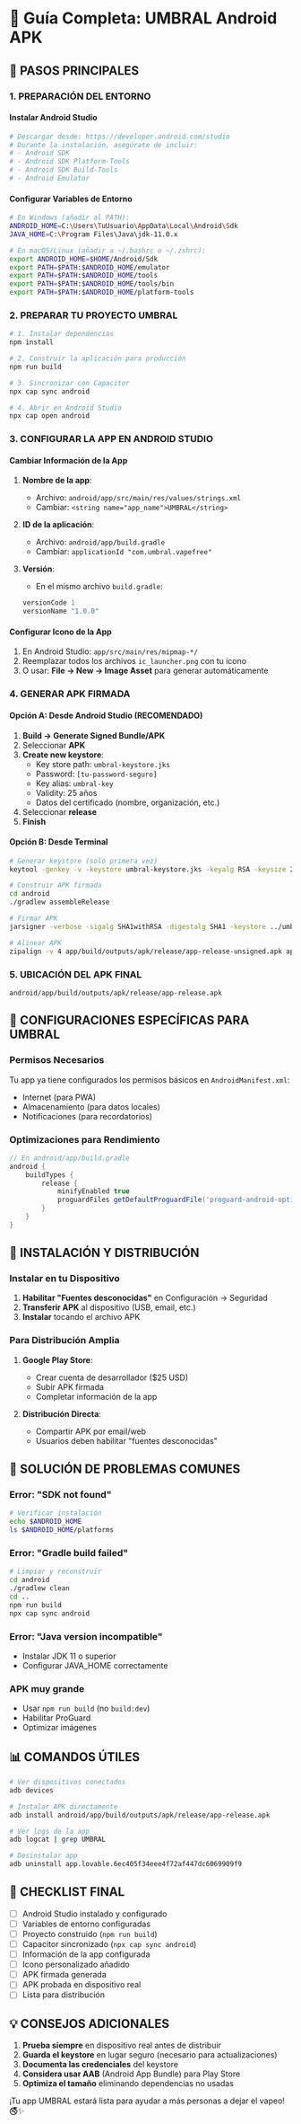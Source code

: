 # 📱 Guía Completa: UMBRAL Android APK

## 🎯 PASOS PRINCIPALES

### 1. **PREPARACIÓN DEL ENTORNO**

#### Instalar Android Studio
```bash
# Descargar desde: https://developer.android.com/studio
# Durante la instalación, asegúrate de incluir:
# - Android SDK
# - Android SDK Platform-Tools  
# - Android SDK Build-Tools
# - Android Emulator
```

#### Configurar Variables de Entorno
```bash
# En Windows (añadir al PATH):
ANDROID_HOME=C:\Users\TuUsuario\AppData\Local\Android\Sdk
JAVA_HOME=C:\Program Files\Java\jdk-11.0.x

# En macOS/Linux (añadir a ~/.bashrc o ~/.zshrc):
export ANDROID_HOME=$HOME/Android/Sdk
export PATH=$PATH:$ANDROID_HOME/emulator
export PATH=$PATH:$ANDROID_HOME/tools
export PATH=$PATH:$ANDROID_HOME/tools/bin
export PATH=$PATH:$ANDROID_HOME/platform-tools
```

### 2. **PREPARAR TU PROYECTO UMBRAL**

```bash
# 1. Instalar dependencias
npm install

# 2. Construir la aplicación para producción
npm run build

# 3. Sincronizar con Capacitor
npx cap sync android

# 4. Abrir en Android Studio
npx cap open android
```

### 3. **CONFIGURAR LA APP EN ANDROID STUDIO**

#### Cambiar Información de la App
1. **Nombre de la app**: 
   - Archivo: `android/app/src/main/res/values/strings.xml`
   - Cambiar: `<string name="app_name">UMBRAL</string>`

2. **ID de la aplicación**:
   - Archivo: `android/app/build.gradle`
   - Cambiar: `applicationId "com.umbral.vapefree"`

3. **Versión**:
   - En el mismo archivo `build.gradle`:
   ```gradle
   versionCode 1
   versionName "1.0.0"
   ```

#### Configurar Icono de la App
1. En Android Studio: `app/src/main/res/mipmap-*/`
2. Reemplazar todos los archivos `ic_launcher.png` con tu icono
3. O usar: **File → New → Image Asset** para generar automáticamente

### 4. **GENERAR APK FIRMADA**

#### Opción A: Desde Android Studio (RECOMENDADO)
1. **Build → Generate Signed Bundle/APK**
2. Seleccionar **APK**
3. **Create new keystore**:
   - Key store path: `umbral-keystore.jks`
   - Password: `[tu-password-seguro]`
   - Key alias: `umbral-key`
   - Validity: 25 años
   - Datos del certificado (nombre, organización, etc.)
4. Seleccionar **release**
5. **Finish**

#### Opción B: Desde Terminal
```bash
# Generar keystore (solo primera vez)
keytool -genkey -v -keystore umbral-keystore.jks -keyalg RSA -keysize 2048 -validity 10000 -alias umbral-key

# Construir APK firmada
cd android
./gradlew assembleRelease

# Firmar APK
jarsigner -verbose -sigalg SHA1withRSA -digestalg SHA1 -keystore ../umbral-keystore.jks app/build/outputs/apk/release/app-release-unsigned.apk umbral-key

# Alinear APK
zipalign -v 4 app/build/outputs/apk/release/app-release-unsigned.apk app/build/outputs/apk/release/UMBRAL-final.apk
```

### 5. **UBICACIÓN DEL APK FINAL**
```
android/app/build/outputs/apk/release/app-release.apk
```

## 🔧 CONFIGURACIONES ESPECÍFICAS PARA UMBRAL

### Permisos Necesarios
Tu app ya tiene configurados los permisos básicos en `AndroidManifest.xml`:
- Internet (para PWA)
- Almacenamiento (para datos locales)
- Notificaciones (para recordatorios)

### Optimizaciones para Rendimiento
```gradle
// En android/app/build.gradle
android {
    buildTypes {
        release {
            minifyEnabled true
            proguardFiles getDefaultProguardFile('proguard-android-optimize.txt'), 'proguard-rules.pro'
        }
    }
}
```

## 📱 INSTALACIÓN Y DISTRIBUCIÓN

### Instalar en tu Dispositivo
1. **Habilitar "Fuentes desconocidas"** en Configuración → Seguridad
2. **Transferir APK** al dispositivo (USB, email, etc.)
3. **Instalar** tocando el archivo APK

### Para Distribución Amplia
1. **Google Play Store**:
   - Crear cuenta de desarrollador ($25 USD)
   - Subir APK firmada
   - Completar información de la app

2. **Distribución Directa**:
   - Compartir APK por email/web
   - Usuarios deben habilitar "fuentes desconocidas"

## 🚨 SOLUCIÓN DE PROBLEMAS COMUNES

### Error: "SDK not found"
```bash
# Verificar instalación
echo $ANDROID_HOME
ls $ANDROID_HOME/platforms
```

### Error: "Gradle build failed"
```bash
# Limpiar y reconstruir
cd android
./gradlew clean
cd ..
npm run build
npx cap sync android
```

### Error: "Java version incompatible"
- Instalar JDK 11 o superior
- Configurar JAVA_HOME correctamente

### APK muy grande
- Usar `npm run build` (no `build:dev`)
- Habilitar ProGuard
- Optimizar imágenes

## 📊 COMANDOS ÚTILES

```bash
# Ver dispositivos conectados
adb devices

# Instalar APK directamente
adb install android/app/build/outputs/apk/release/app-release.apk

# Ver logs de la app
adb logcat | grep UMBRAL

# Desinstalar app
adb uninstall app.lovable.6ec405f34eee4f72af447dc6069909f9
```

## 🎯 CHECKLIST FINAL

- [ ] Android Studio instalado y configurado
- [ ] Variables de entorno configuradas
- [ ] Proyecto construido (`npm run build`)
- [ ] Capacitor sincronizado (`npx cap sync android`)
- [ ] Información de la app configurada
- [ ] Icono personalizado añadido
- [ ] APK firmada generada
- [ ] APK probada en dispositivo real
- [ ] Lista para distribución

## 💡 CONSEJOS ADICIONALES

1. **Prueba siempre** en dispositivo real antes de distribuir
2. **Guarda el keystore** en lugar seguro (necesario para actualizaciones)
3. **Documenta las credenciales** del keystore
4. **Considera usar AAB** (Android App Bundle) para Play Store
5. **Optimiza el tamaño** eliminando dependencias no usadas

¡Tu app UMBRAL estará lista para ayudar a más personas a dejar el vapeo! 🚭✨